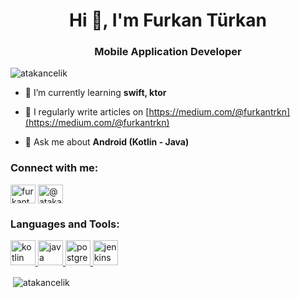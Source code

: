 <h1 align="center">Hi 👋, I'm Furkan Türkan</h1>
<h3 align="center">Mobile Application Developer</h3>

<p align="left"> <img src="https://komarev.com/ghpvc/?username=atakancelik&label=Profile%20views&color=0e75b6&style=flat" alt="atakancelik" /> </p>

- 🌱 I’m currently learning **swift, ktor**

- 📝 I regularly write articles on [https://medium.com/@furkantrkn](https://medium.com/@furkantrkn)

- 💬 Ask me about **Android (Kotlin - Java)**

<h3 align="left">Connect with me:</h3>
<p align="left">
<a href="https://linkedin.com/in/furkanturkan" target="blank"><img align="center" src="https://raw.githubusercontent.com/rahuldkjain/github-profile-readme-generator/master/src/images/icons/Social/linked-in-alt.svg" alt="furkanturkan" height="30" width="40" /></a>
<a href="https://medium.com/@furkantrkn" target="blank"><img align="center" src="https://raw.githubusercontent.com/rahuldkjain/github-profile-readme-generator/master/src/images/icons/Social/medium.svg" alt="@atakancelik" height="30" width="40" /></a>
</p>

<h3 align="left">Languages and Tools:</h3>
<p align="left"> <a href="https://kotlinlang.org" target="_blank"> <img src="https://upload.wikimedia.org/wikipedia/commons/0/06/Kotlin_Icon.svg" alt="kotlin" width="40" height="40"/> </a>  <a href="https://www.java.com/tr" target="_blank"> <img src="https://www.vectorlogo.zone/logos/java/java-icon.svg" alt="java" width="40" height="40"/> </a> <a href="https://www.android.com" target="_blank"> <img src="https://upload.wikimedia.org/wikipedia/commons/d/d7/Android_robot.svg" alt="postgresql" width="40" height="40"/> </a> <a href="https://www.jenkins.io" target="_blank"> <img src="https://www.vectorlogo.zone/logos/jenkins/jenkins-icon.svg" alt="jenkins" width="40" height="40"/> </a> </p>

<p>&nbsp;<img align="center" src="https://github-readme-stats.vercel.app/api?username=genjitsuCode&show_icons=true&theme=dark&hide_border=true&locale=en" alt="atakancelik" /></p>

